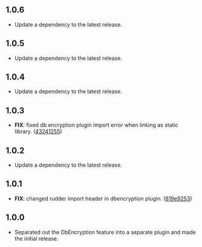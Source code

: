## 1.0.6

 - Update a dependency to the latest release.

## 1.0.5

 - Update a dependency to the latest release.

## 1.0.4

 - Update a dependency to the latest release.

## 1.0.3

 - **FIX**: fixed db encryption plugin import error when linking as static library. ([43241255](https://github.com/rudderlabs/rudder-sdk-flutter/commit/43241255a67f4db12f398c658a4d77d2ddbcfe92))

## 1.0.2

 - Update a dependency to the latest release.

## 1.0.1

 - **FIX**: changed rudder import header in dbencryption plugin. ([819e9253](https://github.com/rudderlabs/rudder-sdk-flutter/commit/819e925309ef365330406299128446927dea6427))

## 1.0.0

* Separated out the DbEncryption feature into a separate plugin and made the initial release.
